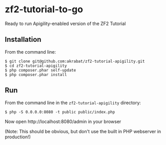 zf2-tutorial-to-go
==================

Ready to run Apigility-enabled version of the ZF2 Tutorial


Installation
------------

From the command line:

    $ git clone git@github.com:akrabat/zf2-tutorial-apigility.git
    $ cd zf2-tutorial-apigility
    $ php composer.phar self-update
    $ php composer.phar install


Run
---

From the command line in the ``zf2-tutorial-apigility`` directory:

    $ php -S 0.0.0.0:8080 -t public public/index.php

Now open http://localhost:8080/admin in your browser



(Note: This should be obvious, but don't use the built in PHP
webserver in production!)

